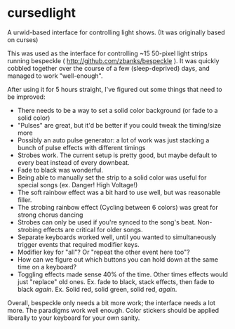 cursedlight
===========

A urwid-based interface for controlling light shows. (It was originally based on curses)

This was used as the interface for controlling ~15 50-pixel light strips running bespeckle ( http://github.com/zbanks/bespeckle ). 
It was quickly cobbled together over the course of a few (sleep-deprived) days, and managed to work "well-enough".

After using it for 5 hours straight, I've figured out some things that need to be improved:
 * There needs to be a way to set a solid color background (or fade to a solid color)
 * "Pulses" are great, but it'd be better if you could tweak the timing/size more
 * Possibly an auto pulse generator: a lot of work was just stacking a bunch of pulse effects with different timings
 * Strobes work. The current setup is pretty good, but maybe default to every beat instead of every downbeat.
 * Fade to black was wonderful. 
 * Being able to manually set the strip to a solid color was useful for special songs (ex. Danger! High Voltage!)
 * The soft rainbow effect was a bit hard to use well, but was reasonable filler. 
 * The strobing rainbow effect (Cycling between 6 colors) was great for strong chorus dancing
 * Strobes can only be used if you're synced to the song's beat. Non-strobing effects are critical for older songs.
 * Separate keyboards worked well, until you wanted to simultaneously trigger events that required modifier keys. 
 * Modifier key for "all"? Or "repeat the other event here too"? 
 * How can we figure out which buttons you can hold down at the same time on a keyboard?
 * Toggling effects made sense 40% of the time. Other times effects would just "replace" old ones. Ex. fade to black, stack effects, then fade to black *again*. Ex. Solid red, solid green, solid red, *again*. 

Overall, bespeckle only needs a bit more work; the interface needs a lot more. The paradigms work well enough. Color stickers should be applied liberally to your keyboard for your own sanity. 
